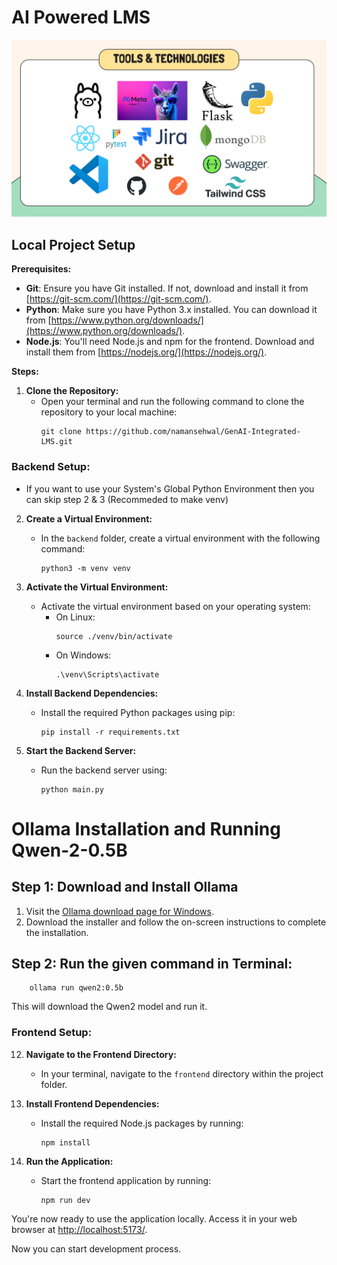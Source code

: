 # AI Powered LMS

<img src="https://raw.githubusercontent.com/ravikumawat7716/soft-engg-project-may-2024-se-may-23/main/frontend/public/SE%20Team%2023%20.jpg?token=GHSAT0AAAAAACWMK2EEDYU6VGHUSKBD2PSMZXHLOLQ">

## Local Project Setup

**Prerequisites:**

- **Git**: Ensure you have Git installed. If not, download and install it from [https://git-scm.com/](https://git-scm.com/).
- **Python**: Make sure you have Python 3.x installed. You can download it from [https://www.python.org/downloads/](https://www.python.org/downloads/).
- **Node.js**: You'll need Node.js and npm for the frontend. Download and install them from [https://nodejs.org/](https://nodejs.org/).

**Steps:**

1. **Clone the Repository:**
   - Open your terminal and run the following command to clone the repository to your local machine:
     ```
     git clone https://github.com/namansehwal/GenAI-Integrated-LMS.git
     ```

### Backend Setup:

- If you want to use your System's Global Python Environment then you can skip step 2 & 3 (Recommeded to make venv)

2. **Create a Virtual Environment:**

   - In the `backend` folder, create a virtual environment with the following command:
     ```
     python3 -m venv venv
     ```

3. **Activate the Virtual Environment:**

   - Activate the virtual environment based on your operating system:
     - On Linux:
       ```
       source ./venv/bin/activate
       ```
     - On Windows:
       ```
       .\venv\Scripts\activate
       ```

4. **Install Backend Dependencies:**

   - Install the required Python packages using pip:
     ```
     pip install -r requirements.txt
     ```

5. **Start the Backend Server:**
   - Run the backend server using:
     ```
     python main.py
     ```

# Ollama Installation and Running Qwen-2-0.5B

## Step 1: Download and Install Ollama

1. Visit the [Ollama download page for Windows](https://www.ollama.com/download/windows).
2. Download the installer and follow the on-screen instructions to complete the installation.

## Step 2: Run the given command in Terminal:

```
    ollama run qwen2:0.5b
```

This will download the Qwen2 model and run it.

### Frontend Setup:

12. **Navigate to the Frontend Directory:**

    - In your terminal, navigate to the `frontend` directory within the project folder.

13. **Install Frontend Dependencies:**

    - Install the required Node.js packages by running:
      ```
      npm install
      ```

14. **Run the Application:**
    - Start the frontend application by running:
      ```
      npm run dev
      ```

You're now ready to use the application locally. Access it in your web browser at [http://localhost:5173/](http://localhost:5173/).

Now you can start development process.
